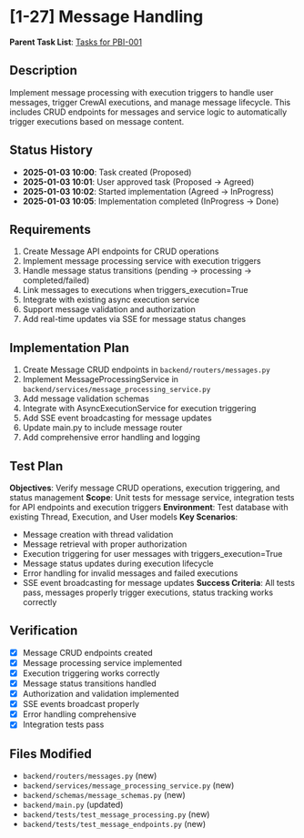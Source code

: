 # [1-27] Message Handling

**Parent Task List**: [Tasks for PBI-001](mdc:tasks.md)

## Description
Implement message processing with execution triggers to handle user messages, trigger CrewAI executions, and manage message lifecycle. This includes CRUD endpoints for messages and service logic to automatically trigger executions based on message content.

## Status History
- **2025-01-03 10:00**: Task created (Proposed)
- **2025-01-03 10:01**: User approved task (Proposed → Agreed)
- **2025-01-03 10:02**: Started implementation (Agreed → InProgress)
- **2025-01-03 10:05**: Implementation completed (InProgress → Done)

## Requirements
1. Create Message API endpoints for CRUD operations
2. Implement message processing service with execution triggers
3. Handle message status transitions (pending → processing → completed/failed)
4. Link messages to executions when triggers_execution=True
5. Integrate with existing async execution service
6. Support message validation and authorization
7. Add real-time updates via SSE for message status changes

## Implementation Plan
1. Create Message CRUD endpoints in `backend/routers/messages.py`
2. Implement MessageProcessingService in `backend/services/message_processing_service.py`
3. Add message validation schemas
4. Integrate with AsyncExecutionService for execution triggering
5. Add SSE event broadcasting for message updates
6. Update main.py to include message router
7. Add comprehensive error handling and logging

## Test Plan
**Objectives**: Verify message CRUD operations, execution triggering, and status management
**Scope**: Unit tests for message service, integration tests for API endpoints and execution triggers
**Environment**: Test database with existing Thread, Execution, and User models
**Key Scenarios**:
- Message creation with thread validation
- Message retrieval with proper authorization
- Execution triggering for user messages with triggers_execution=True
- Message status updates during execution lifecycle
- Error handling for invalid messages and failed executions
- SSE event broadcasting for message updates
**Success Criteria**: All tests pass, messages properly trigger executions, status tracking works correctly

## Verification
- [x] Message CRUD endpoints created
- [x] Message processing service implemented
- [x] Execution triggering works correctly
- [x] Message status transitions handled
- [x] Authorization and validation implemented
- [x] SSE events broadcast properly
- [x] Error handling comprehensive
- [x] Integration tests pass

## Files Modified
- `backend/routers/messages.py` (new)
- `backend/services/message_processing_service.py` (new)
- `backend/schemas/message_schemas.py` (new)
- `backend/main.py` (updated)
- `backend/tests/test_message_processing.py` (new)
- `backend/tests/test_message_endpoints.py` (new) 